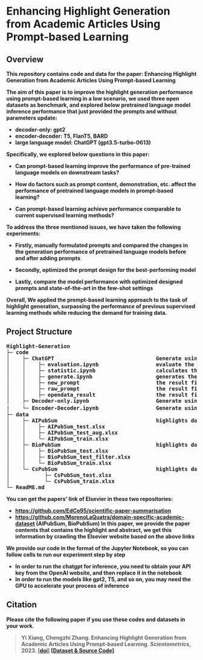 # Enhancing Highlight Generation from Academic Articles Using Prompt-based Learning

## Overview
<b> This repository contains code and data for the paper: Enhancing Highlight Generation from Academic Articles Using Prompt-based Learning

The aim of this paper is to improve the highlight generation performance using prompt-based learning in a low scenario, we used three open datasets as benchmark, and explored below pretrained language model inference performance that just provided the prompts and without parameters update: 
* **decoder-only**: gpt2
* **encoder-decoder**: T5, FlanT5, BARD
* **large language model**: ChatGPT (gpt3.5-turbo-0613)

Specifically, we explored below questions in this paper:

  * Can prompt-based learning improve the performance of pre-trained language models on downstream tasks?

  *  How do factors such as prompt content, demonstration, etc. affect the performance of pretrained language models in prompt-based learning?

  *  Can prompt-based learning achieve performance comparable to current supervised learning methods?

To address the three mentioned issues, we have taken the following experiments: 

   * Firstly, manually formulated prompts and compared the changes in the generation performance of pretrained language models before and after adding prompts

   * Secondly, optimized the prompt design for the best-performing model
     
   * Lastly, compare the model performance with optimized designed prompts and state-of-the-art in the few-shot settings

Overall, We applied the prompt-based learning approach to the task of highlight generation, surpassing the performance of previous supervised learning methods while reducing the demand for training data.

## Project Structure
<pre>
Highlight-Generation
├─ code
│    ├─ ChatGPT                                Generate using chatgpt model
│    │    ├─ evaluation.ipynb                  evaluate the model performance
│    │    ├─ statistic.ipynb                   calculates the basic information of the dataset and calculates the demonstration
│    │    ├─ generate.ipynb                    generates the highlight for the provided' abstract, including zero-shot,few-shot setting
│    │    ├─ new_prompt                        the result files of model generation in the new_prompt(check out our paper) situation
│    │    ├─ raw_prompt                        the result files of model generation in the raw_prompt(check out our paper) situation
│    │    ├─ opendata_result                   the result files of model generation in the few-shot setting
│    ├─ Decoder-only.ipynb                     Generate using a decoder-only model like gpt2
│    └─ Encoder-Decoder.ipynb                  Generate using encoder-decoder model T5、BARD、FlanT5
├─ data
│    ├─ AIPubSum                               highlights dataset that contains the paper from the artificial intelligence field
│    │    ├─ AIPubSum_test.xlsx
│    │    ├─ AIPubSum_test_aug.xlsx
│    │    └─ AIPubSum_train.xlsx
│    ├─ BioPubSum                              highlights dataset that contains the paper from the biological field
│    │    ├─ BioPubSum_test.xlsx
│    │    ├─ BioPubSum_test_filter.xlsx
│    │    └─ BioPubSum_train.xlsx
│    └─ CsPubSum                               highlights dataset that contains the paper from the computer science field
│           ├─ CsPubSum_test.xlsx
│           └─ CsPubSum_train.xlsx
└─ ReadME.md
</pre>

You can get the papers' link of Elsevier in these two repositories: 
* https://github.com/EdCo95/scientific-paper-summarisation
* https://github.com/MorenoLaQuatra/domain-specific-academic-dataset (AIPubSum, BioPubSum)
In this paper, we provide the paper contents that contains the highlight and abstract, we get this information by crawling the Elsevier website based on the above links

We provide our code in the format of the Jupyter Notebook, so you can follow cells to run our experiment step by step
* In order to run the chatgpt for inference, you need to obtain your API key from the OpenAI website, and then replace it in the notebook
* In order to run the models like gpt2, T5, and so on, you may need the GPU to accelerate your process of inference

## Citation
Please cite the following paper if you use these codes and datasets in your work.

> Yi Xiang, Chengzhi Zhang. Enhancing Highlight Generation from Academic Articles Using Prompt-based Learning. ***Scientometrics***, 2023. [[doi]()] [[Dataset & Source Code]](https://github.com/xiangyi-njust/Highlight-Generation)
